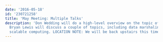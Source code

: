 ```yaml
---
date: '2016-05-18'
id: '230721258'
title: 'May Meeting: Multiple Talks'
description: 'Don Wedding will do a high-level overview on the topic of machine learning.
  Bryan Lewis will discuss a couple of topics, including data marshaling costs and
  scalable computing. LOCATION NOTE: We will be back upstairs this time. '
---
```

